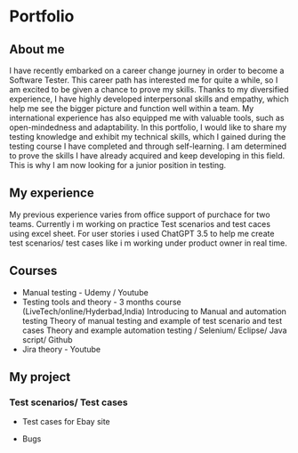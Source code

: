 # Portfolio

## About me 

I have recently embarked on a career change journey in order to become a Software Tester. This career path has interested me for quite a while, so I am excited to be given a chance to prove my skills. Thanks to my diversified experience, I have highly developed interpersonal skills and empathy, which help me see the bigger picture and function well within a team. My international experience has also equipped me with valuable tools, such as open-mindedness and adaptability. In this portfolio, I would like to share my testing knowledge and exhibit my technical skills, which I gained during the testing course I have completed and through self-learning. I am determined to prove the skills I have already acquired and keep developing in this field. This is why I am now looking for a junior position in testing.

## My experience

My previous experience varies from office support of purchace for two teams.
Currently i m working on practice Test scenarios and test caces using excel sheet. 
For user stories i used ChatGPT 3.5 to help me create test scenarios/ test cases like i m working under product owner in real time. 


## Courses

- Manual testing - Udemy / Youtube
- Testing tools and theory - 3 months course (LiveTech/online/Hyderbad,India)
                             Introducing to Manual and automation testing
                             Theory of manual testing and example of test scenario and test cases
                             Theory and example automation testing / Selenium/ Eclipse/ Java script/ Github 
- Jira theory - Youtube 


## My project

### Test scenarios/ Test cases 

- Test cases for Ebay site

- Bugs 



